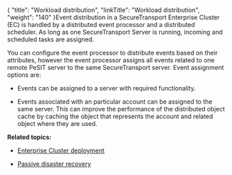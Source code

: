 {
    "title": "Workload distribution",
    "linkTitle": "Workload distribution",
    "weight": "140"
}Event distribution in a SecureTransport Enterprise Cluster (EC) is handled by a distributed event processor and a distributed scheduler. As long as one SecureTransport Server is running, incoming and scheduled tasks are assigned.

You can configure the event processor to distribute events based on their attributes, however the event processor assigns all events related to one remote PeSIT server to the same SecureTransport server. Event assignment options are:

-   Events can be assigned to a server with required functionality.
-   Events associated with an particular account can be assigned to the same server. This can improve the performance of the distributed object cache by caching the object that represents the account and related object where they are used.

**Related topics:**

-   [Enterprise Cluster deployment](../c_st_large_enterprise_cluster_deployment)
-   [Passive disaster recovery](../c_st_passive_disaster_recovery)
